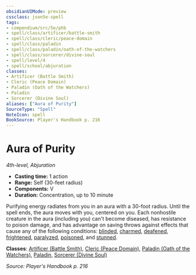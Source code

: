 ```yaml
---
obsidianUIMode: preview
cssclass: json5e-spell
tags:
- compendium/src/5e/phb
- spell/class/artificer/battle-smith
- spell/class/cleric/peace-domain
- spell/class/paladin
- spell/class/paladin/oath-of-the-watchers
- spell/class/sorcerer/divine-soul
- spell/level/4
- spell/school/abjuration
classes:
- Artificer (Battle Smith)
- Cleric (Peace Domain)
- Paladin (Oath of the Watchers)
- Paladin
- Sorcerer (Divine Soul)
aliases: ["Aura of Purity"]
SourceType: "Spell"
NoteIcon: spell
BookSource: Player's Handbook p. 216
---
```

# Aura of Purity
*4th-level, Abjuration*  

- **Casting time:** 1 action
- **Range:** Self (30-feet radius)
- **Components:** V
- **Duration:** Concentration, up to 10 minute

Purifying energy radiates from you in an aura with a 30-foot radius. Until the spell ends, the aura moves with you, centered on you. Each nonhostile creature in the aura (including you) can't become diseased, has resistance to poison damage, and has advantage on saving throws against effects that cause any of the following conditions: [blinded](/2-Mechanics/CLI/rules/conditions.md#blinded), [charmed](/2-Mechanics/CLI/rules/conditions.md#charmed), [deafened](/2-Mechanics/CLI/rules/conditions.md#deafened), [frightened](/2-Mechanics/CLI/rules/conditions.md#frightened), [paralyzed](/2-Mechanics/CLI/rules/conditions.md#paralyzed), [poisoned](/2-Mechanics/CLI/rules/conditions.md#poisoned), and [stunned](/2-Mechanics/CLI/rules/conditions.md#stunned).

**Classes**: [Artificer (Battle Smith)](/2-Mechanics/CLI/classes/artificer-battle-smith-tce.md), [Cleric (Peace Domain)](/2-Mechanics/CLI/classes/cleric-peace-domain-tce.md), [Paladin (Oath of the Watchers)](/2-Mechanics/CLI/classes/paladin-oath-of-the-watchers-tce.md), [Paladin](/2-Mechanics/CLI/classes/paladin.md), [Sorcerer (Divine Soul)](/2-Mechanics/CLI/classes/sorcerer-divine-soul-xge.md)

*Source: Player's Handbook p. 216*